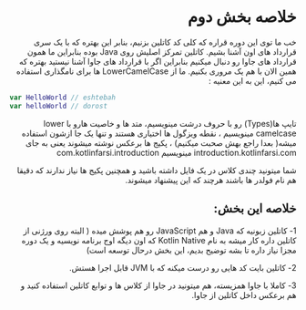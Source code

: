 <div dir="rtl">

# خلاصه بخش دوم

خب ما توی این دوره قراره که کلی کد کاتلین بزنیم، بنابر این بهتره که با یک سری قرارداد های اون آشنا بشیم. کاتلین تمرکز اصلیش روی Java بوده بنابراین ما همون قرارداد های جاوا رو دنبال میکنیم بنابراین اگر با قرارداد های جاوا آشنا نیستید بهتره که همین الان با هم یک مروری بکنیم. ما از LowerCamelCase ها برای نامگذاری استفاده می کنیم، این به این معنیه :

</div>

```kotlin
var HelloWorld // eshtebah
var helloWorld // dorost
```

<div dir="rtl">

تایپ ها(Types) رو با حروف درشت مینویسیم، متد ها و خاصیت هارو با lower camelcase مینویسیم ، نقطه ویزگول ها اختیاری هستند و تنها یک جا ازشون استفاده میشه( بعدا راجع بهش صحبت میکنیم) ، پکیج ها برعکس نوشته میشوند یعنی به جای introduction.kotlinfarsi.com مینویسیم com.kotlinfarsi.introduction  

شما میتونید چندی کلاس در یک فایل داشته باشید و همچنین پکیج ها نیاز ندارند که دقیقا هم نام فولدر ها باشند  هرچند که این پیشنهاد میشوند.

## خلاصه این بخش:

1-	کاتلین زبونیه که Java و هم JavaScript رو هم پوشش میده ( البته روی ورژنی از کاتلین داره کار میشه به نام Kotlin Native که اون دیگه اوج برنامه نویسیه و یک دوره مجزا نیاز داره تا بشه توضیح بدیم، این بخش درحال توسعه است)

2-	کاتلین بایت کد هایی رو درست میکنه که با JVM قابل اجرا هستش.

3-	کاملا با جاوا همزیسته، هم میتونید در جاوا از کلاس ها و توابع کاتلین استفاده کنید و هم برعکس داخل کاتلین از جاوا.
